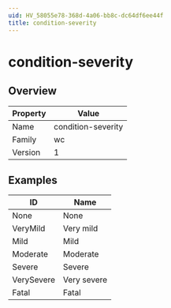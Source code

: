```yaml
---
uid: HV_58055e78-368d-4a06-bb8c-dc64df6ee44f
title: condition-severity
---
```


# condition-severity

## Overview

Property|Value
---|--- 
Name|condition-severity 
Family|wc 
Version|1

## Examples

ID|Name
---|--- 
None|None 
VeryMild|Very mild 
Mild|Mild 
Moderate|Moderate 
Severe|Severe 
VerySevere|Very severe 
Fatal|Fatal